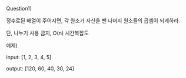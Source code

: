 Question1)

정수로된 배열이 주어지면, 각 원소가 자신을 뺀 나머지 원소들의 곱셈이 되게하라.

단, 나누기 사용 금지, O(n) 시간복잡도

예제)

input: [1, 2, 3, 4, 5]

output: [120, 60, 40, 30, 24]

